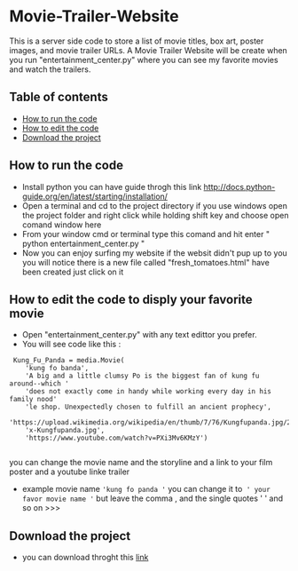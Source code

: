 # Movie-Trailer-Website

This is a server side code to store a list of movie titles, box art, poster images, and movie trailer URLs.
A Movie Trailer Website will be create when you run "entertainment_center.py" where you can see my favorite movies and watch the trailers.

## Table of contents

- [How to run the code](#how-to-run-the-code)
- [How to edit the code](#how-to-edit-the-code-to-disply-your-favorite-movie)
- [Download the project](#download-the-project )


## How to run the code 

- Install python  you can have guide throgh this link http://docs.python-guide.org/en/latest/starting/installation/
- Open a terminal and cd to the project directory
   if you use windows open the project folder and right click while holding shift key and choose open comand window here
- From your window cmd or terminal type this comand and hit enter " python entertainment_center.py "
- Now you can enjoy surfing my website if the websit didn't pup up to you you will notice there is a new file called      "fresh_tomatoes.html" have been created just click on it 
  
  
## How to edit the code to disply your favorite movie 
 
- Open "entertainment_center.py" with any text edittor you prefer.
- You will see  code like this :
```
 Kung_Fu_Panda = media.Movie(
    'kung fo banda',
    'A big and a little clumsy Po is the biggest fan of kung fu around--which '
    'does not exactly come in handy while working every day in his family nood'
    'le shop. Unexpectedly chosen to fulfill an ancient prophecy', 
    'https://upload.wikimedia.org/wikipedia/en/thumb/7/76/Kungfupanda.jpg/220p'
    'x-Kungfupanda.jpg', 
    'https://www.youtube.com/watch?v=PXi3Mv6KMzY')
	  
```	  
  
  you can change the movie name and the storyline and a link to your film poster and a youtube linke trailer 
  
 - example movie name ``` 'kung fo panda ' ``` you can change it to``` ' your favor movie name '``` but leave the comma , and the single quotes '   '
  and so on >>>
  
## Download the project 
 
  - you can download throght this [link](https://github.com/engmohy90/Movie-Trailer-Website/releases)
